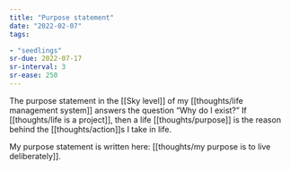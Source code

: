 ```yaml
---
title: "Purpose statement"
date: "2022-02-07"
tags:

- "seedlings"
sr-due: 2022-07-17
sr-interval: 3
sr-ease: 250
---
```


The purpose statement in the [[Sky level]] of my [[thoughts/life management system]] answers the question “Why do I exist?” If [[thoughts/life is a project]], then a life [[thoughts/purpose]] is the reason behind the [[thoughts/action]]s I take in life.

My purpose statement is written here: [[thoughts/my purpose is to live deliberately]].